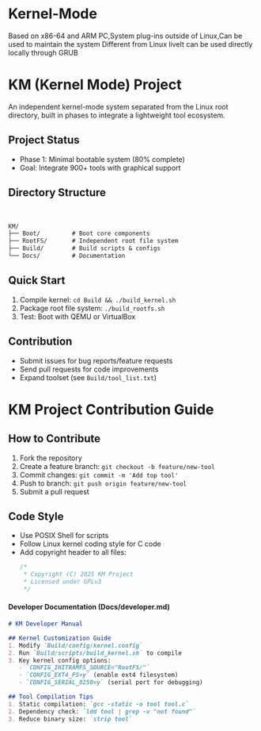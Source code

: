 # Kernel-Mode
Based on x86-64 and ARM PC,System plug-ins outside of Linux,Can be used to maintain the system Different from Linux liveIt can be used directly locally through GRUB

# KM (Kernel Mode) Project
An independent kernel-mode system separated from the Linux root directory, built in phases to integrate a lightweight tool ecosystem.

## Project Status
- Phase 1: Minimal bootable system (80% complete)
- Goal: Integrate 900+ tools with graphical support

## Directory Structure
 
 
```txt
KM/
├── Boot/         # Boot core components
├── RootFS/       # Independent root file system
├── Build/        # Build scripts & configs
└── Docs/         # Documentation
```


## Quick Start
1. Compile kernel: `cd Build && ./build_kernel.sh`
2. Package root file system: `./build_rootfs.sh`
3. Test: Boot with QEMU or VirtualBox

## Contribution
- Submit issues for bug reports/feature requests
- Send pull requests for code improvements
- Expand toolset (see `Build/tool_list.txt`)


# KM Project Contribution Guide

## How to Contribute
1. Fork the repository
2. Create a feature branch: `git checkout -b feature/new-tool`
3. Commit changes: `git commit -m 'Add top tool'`
4. Push to branch: `git push origin feature/new-tool`
5. Submit a pull request

## Code Style
- Use POSIX Shell for scripts
- Follow Linux kernel coding style for C code
- Add copyright header to all files:
  ```c
  /*
   * Copyright (C) 2025 KM Project
   * Licensed under GPLv3
   */


#### Developer Documentation (Docs/developer.md)
```markdown
# KM Developer Manual

## Kernel Customization Guide
1. Modify `Build/config/kernel.config`
2. Run `Build/scripts/build_kernel.sh` to compile
3. Key kernel config options:
   - `CONFIG_INITRAMFS_SOURCE="RootFS/"`
   - `CONFIG_EXT4_FS=y` (enable ext4 filesystem)
   - `CONFIG_SERIAL_8250=y` (serial port for debugging)

## Tool Compilation Tips
1. Static compilation: `gcc -static -o tool tool.c`
2. Dependency check: `ldd tool | grep -v "not found"`
3. Reduce binary size: `strip tool`
